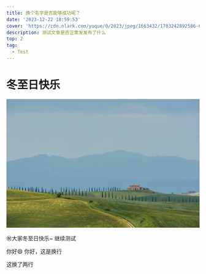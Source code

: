 ```yaml
---
title: 换个名字是否能够成功呢？
date: '2023-12-22 18:59:53'
cover: 'https://cdn.nlark.com/yuque/0/2023/jpeg/1663432/1703242892586-67317eb9-e2a7-4ca2-8e4a-81b57285d8bc.jpeg'
description: 测试文章是否正常发发布了什么
top: 2
tag:
  - Test
---
```

# 冬至日快乐
![wolfgang-hasselmann-mOTEccUNPFY.jpg](images/f1ce52f08ad9864f3bc30d2c2f9b7336.jpeg)


㊗️大家冬至日快乐~
继续测试

你好😄
你好，这是换行

这换了两行
